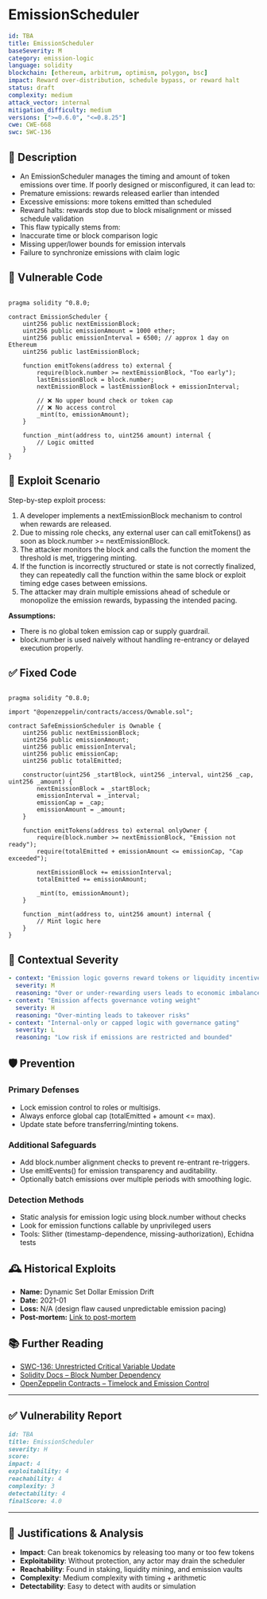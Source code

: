 # EmissionScheduler 

```YAML
id: TBA
title: EmissionScheduler 
baseSeverity: M
category: emission-logic
language: solidity
blockchain: [ethereum, arbitrum, optimism, polygon, bsc]
impact: Reward over-distribution, schedule bypass, or reward halt
status: draft
complexity: medium
attack_vector: internal
mitigation_difficulty: medium
versions: [">=0.6.0", "<=0.8.25"]
cwe: CWE-668
swc: SWC-136
```

## 📝 Description

- An EmissionScheduler manages the timing and amount of token emissions over time. If poorly designed or misconfigured, it can lead to:
- Premature emissions: rewards released earlier than intended
- Excessive emissions: more tokens emitted than scheduled
- Reward halts: rewards stop due to block misalignment or missed schedule validation
- This flaw typically stems from:
- Inaccurate time or block comparison logic
- Missing upper/lower bounds for emission intervals
- Failure to synchronize emissions with claim logic

## 🚨 Vulnerable Code

```solidity

pragma solidity ^0.8.0;

contract EmissionScheduler {
    uint256 public nextEmissionBlock;
    uint256 public emissionAmount = 1000 ether;
    uint256 public emissionInterval = 6500; // approx 1 day on Ethereum
    uint256 public lastEmissionBlock;

    function emitTokens(address to) external {
        require(block.number >= nextEmissionBlock, "Too early");
        lastEmissionBlock = block.number;
        nextEmissionBlock = lastEmissionBlock + emissionInterval;

        // ❌ No upper bound check or token cap
        // ❌ No access control
        _mint(to, emissionAmount);
    }

    function _mint(address to, uint256 amount) internal {
        // Logic omitted
    }
}
```

## 🧪 Exploit Scenario

Step-by-step exploit process:

1. A developer implements a nextEmissionBlock mechanism to control when rewards are released.
2. Due to missing role checks, any external user can call emitTokens() as soon as block.number >= nextEmissionBlock.
3. The attacker monitors the block and calls the function the moment the threshold is met, triggering minting.
4. If the function is incorrectly structured or state is not correctly finalized, they can repeatedly call the function within the same block or exploit timing edge cases between emissions.
5. The attacker may drain multiple emissions ahead of schedule or monopolize the emission rewards, bypassing the intended pacing.

**Assumptions:**

- There is no global token emission cap or supply guardrail.
- block.number is used naively without handling re-entrancy or delayed execution properly.

## ✅ Fixed Code

```solidity

pragma solidity ^0.8.0;

import "@openzeppelin/contracts/access/Ownable.sol";

contract SafeEmissionScheduler is Ownable {
    uint256 public nextEmissionBlock;
    uint256 public emissionAmount;
    uint256 public emissionInterval;
    uint256 public emissionCap;
    uint256 public totalEmitted;

    constructor(uint256 _startBlock, uint256 _interval, uint256 _cap, uint256 _amount) {
        nextEmissionBlock = _startBlock;
        emissionInterval = _interval;
        emissionCap = _cap;
        emissionAmount = _amount;
    }

    function emitTokens(address to) external onlyOwner {
        require(block.number >= nextEmissionBlock, "Emission not ready");
        require(totalEmitted + emissionAmount <= emissionCap, "Cap exceeded");

        nextEmissionBlock += emissionInterval;
        totalEmitted += emissionAmount;

        _mint(to, emissionAmount);
    }

    function _mint(address to, uint256 amount) internal {
        // Mint logic here
    }
}
```

## 🧭 Contextual Severity

```yaml
- context: "Emission logic governs reward tokens or liquidity incentives"
  severity: M
  reasoning: "Over or under-rewarding users leads to economic imbalance"
- context: "Emission affects governance voting weight"
  severity: H
  reasoning: "Over-minting leads to takeover risks"
- context: "Internal-only or capped logic with governance gating"
  severity: L
  reasoning: "Low risk if emissions are restricted and bounded"
```

## 🛡️ Prevention

### Primary Defenses

- Lock emission control to roles or multisigs.
- Always enforce global cap (totalEmitted + amount <= max).
- Update state before transferring/minting tokens.

### Additional Safeguards

- Add block.number alignment checks to prevent re-entrant re-triggers.
- Use emitEvents() for emission transparency and auditability.
- Optionally batch emissions over multiple periods with smoothing logic.

### Detection Methods

- Static analysis for emission logic using block.number without checks
- Look for emission functions callable by unprivileged users
- Tools: Slither (timestamp-dependence, missing-authorization), Echidna tests

## 🕰️ Historical Exploits

- **Name:** Dynamic Set Dollar Emission Drift 
- **Date:** 2021-01 
- **Loss:** N/A (design flaw caused unpredictable emission pacing) 
- **Post-mortem:** [Link to post-mortem](https://www.reddit.com/r/defi/comments/ku8vps/dsd_broken_tokenomics/)
  
## 📚 Further Reading

- [SWC-136: Unrestricted Critical Variable Update](https://swcregistry.io/docs/SWC-136) 
- [Solidity Docs – Block Number Dependency](https://docs.soliditylang.org/en/latest/security-considerations.html#timestamp-dependence) 
- [OpenZeppelin Contracts – Timelock and Emission Control](https://docs.openzeppelin.com/contracts/4.x/governance#timelockcontroller)

--- 

## ✅ Vulnerability Report

```markdown
id: TBA
title: EmissionScheduler 
severity: H
score:
impact: 4   
exploitability: 4 
reachability: 4   
complexity: 3     
detectability: 4  
finalScore: 4.0
```

---

## 📄 Justifications & Analysis

- **Impact**: Can break tokenomics by releasing too many or too few tokens
- **Exploitability**: Without protection, any actor may drain the scheduler
- **Reachability**: Found in staking, liquidity mining, and emission vaults
- **Complexity**: Medium complexity with timing + arithmetic
- **Detectability**: Easy to detect with audits or simulation